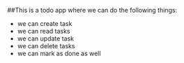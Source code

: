##This is a todo app where we can do the following things:
 - we can create task
 - we can read tasks
 - we can update task
 - we can delete tasks
 - we can mark as done as well
 
